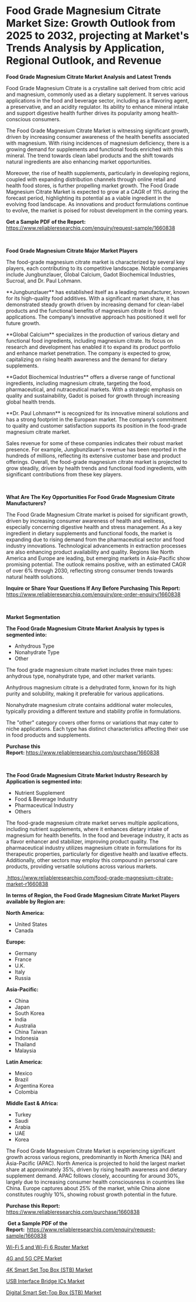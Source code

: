 <p><h1>Food Grade Magnesium Citrate Market Size: Growth Outlook from 2025 to 2032, projecting at Market's Trends Analysis by Application, Regional Outlook, and Revenue</h1></p><p><strong>Food Grade Magnesium Citrate Market Analysis and Latest Trends</strong></p>
<p><p>Food Grade Magnesium Citrate is a crystalline salt derived from citric acid and magnesium, commonly used as a dietary supplement. It serves various applications in the food and beverage sector, including as a flavoring agent, a preservative, and an acidity regulator. Its ability to enhance mineral intake and support digestive health further drives its popularity among health-conscious consumers.</p><p>The Food Grade Magnesium Citrate Market is witnessing significant growth, driven by increasing consumer awareness of the health benefits associated with magnesium. With rising incidences of magnesium deficiency, there is a growing demand for supplements and functional foods enriched with this mineral. The trend towards clean label products and the shift towards natural ingredients are also enhancing market opportunities. </p><p>Moreover, the rise of health supplements, particularly in developing regions, coupled with expanding distribution channels through online retail and health food stores, is further propelling market growth. The Food Grade Magnesium Citrate Market is expected to grow at a CAGR of 11% during the forecast period, highlighting its potential as a viable ingredient in the evolving food landscape. As innovations and product formulations continue to evolve, the market is poised for robust development in the coming years.</p></p>
<p><strong>Get a Sample PDF of the Report:&nbsp;</strong> <a href="https://www.reliableresearchiq.com/enquiry/request-sample/1660838?utm_campaign=1087&utm_medium=2&utm_source=Github&utm_content=ia&utm_term=29032025&utm_id=food-grade-magnesium-citrate">https://www.reliableresearchiq.com/enquiry/request-sample/1660838</a></p>
<p>&nbsp;</p>
<p><strong>Food Grade Magnesium Citrate Major Market Players</strong></p>
<p><p>The food-grade magnesium citrate market is characterized by several key players, each contributing to its competitive landscape. Notable companies include Jungbunzlauer, Global Calcium, Gadot Biochemical Industries, Sucroal, and Dr. Paul Lohmann. </p><p>**Jungbunzlauer** has established itself as a leading manufacturer, known for its high-quality food additives. With a significant market share, it has demonstrated steady growth driven by increasing demand for clean-label products and the functional benefits of magnesium citrate in food applications. The company’s innovative approach has positioned it well for future growth.</p><p>**Global Calcium** specializes in the production of various dietary and functional food ingredients, including magnesium citrate. Its focus on research and development has enabled it to expand its product portfolio and enhance market penetration. The company is expected to grow, capitalizing on rising health awareness and the demand for dietary supplements.</p><p>**Gadot Biochemical Industries** offers a diverse range of functional ingredients, including magnesium citrate, targeting the food, pharmaceutical, and nutraceutical markets. With a strategic emphasis on quality and sustainability, Gadot is poised for growth through increasing global health trends.</p><p>**Dr. Paul Lohmann** is recognized for its innovative mineral solutions and has a strong footprint in the European market. The company’s commitment to quality and customer satisfaction supports its position in the food-grade magnesium citrate market.</p><p>Sales revenue for some of these companies indicates their robust market presence. For example, Jungbunzlauer's revenue has been reported in the hundreds of millions, reflecting its extensive customer base and product offerings. Overall, the food-grade magnesium citrate market is projected to grow steadily, driven by health trends and functional food ingredients, with significant contributions from these key players.</p></p>
<p>&nbsp;</p>
<p><strong>What Are The Key Opportunities For Food Grade Magnesium Citrate Manufacturers?</strong></p>
<p><p>The Food Grade Magnesium Citrate market is poised for significant growth, driven by increasing consumer awareness of health and wellness, especially concerning digestive health and stress management. As a key ingredient in dietary supplements and functional foods, the market is expanding due to rising demand from the pharmaceutical sector and food industry innovations. Technological advancements in extraction processes are also enhancing product availability and quality. Regions like North America and Europe are leading, but emerging markets in Asia-Pacific show promising potential. The outlook remains positive, with an estimated CAGR of over 6% through 2030, reflecting strong consumer trends towards natural health solutions.</p></p>
<p><strong>Inquire or Share Your Questions If Any Before Purchasing This Report:</strong> <a href="https://www.reliableresearchiq.com/enquiry/pre-order-enquiry/1660838?utm_campaign=1087&utm_medium=2&utm_source=Github&utm_content=ia&utm_term=29032025&utm_id=food-grade-magnesium-citrate">https://www.reliableresearchiq.com/enquiry/pre-order-enquiry/1660838</a></p>
<p>&nbsp;</p>
<p><strong>Market Segmentation</strong></p>
<p><strong>The Food Grade Magnesium Citrate Market Analysis by types is segmented into:</strong></p>
<p><ul><li>Anhydrous Type</li><li>Nonahydrate Type</li><li>Other</li></ul></p>
<p><p>The food grade magnesium citrate market includes three main types: anhydrous type, nonahydrate type, and other market variants. </p><p>Anhydrous magnesium citrate is a dehydrated form, known for its high purity and solubility, making it preferable for various applications. </p><p>Nonahydrate magnesium citrate contains additional water molecules, typically providing a different texture and stability profile in formulations. </p><p>The "other" category covers other forms or variations that may cater to niche applications. Each type has distinct characteristics affecting their use in food products and supplements.</p></p>
<p><strong>Purchase this Report:&nbsp;</strong><a href="https://www.reliableresearchiq.com/purchase/1660838?utm_campaign=1087&utm_medium=2&utm_source=Github&utm_content=ia&utm_term=29032025&utm_id=food-grade-magnesium-citrate">https://www.reliableresearchiq.com/purchase/1660838</a></p>
<p>&nbsp;</p>
<p><strong>The Food Grade Magnesium Citrate Market Industry Research by Application is segmented into:</strong></p>
<p><ul><li>Nutrient Supplement</li><li>Food & Beverage Industry</li><li>Pharmaceutical Industry</li><li>Others</li></ul></p>
<p><p>The food-grade magnesium citrate market serves multiple applications, including nutrient supplements, where it enhances dietary intake of magnesium for health benefits. In the food and beverage industry, it acts as a flavor enhancer and stabilizer, improving product quality. The pharmaceutical industry utilizes magnesium citrate in formulations for its therapeutic properties, particularly for digestive health and laxative effects. Additionally, other sectors may employ this compound in personal care products, providing versatile solutions across various markets.</p></p>
<p><a href="https://www.reliableresearchiq.com/food-grade-magnesium-citrate-market-r1660838?utm_campaign=1087&utm_medium=2&utm_source=Github&utm_content=ia&utm_term=29032025&utm_id=food-grade-magnesium-citrate">&nbsp;https://www.reliableresearchiq.com/food-grade-magnesium-citrate-market-r1660838</a></p>
<p><strong>In terms of Region, the Food Grade Magnesium Citrate Market Players available by Region are:</strong></p>
<p>
    <p> <strong> North America: </strong>
        <ul>
            <li>United States</li>
            <li>Canada</li>
        </ul>
        </p> 
    <p> <strong> Europe: </strong>
        <ul>
            <li>Germany</li>
            <li>France</li>
            <li>U.K.</li>
            <li>Italy</li>
            <li>Russia</li>
        </ul>
        </p> 
    <p> <strong> Asia-Pacific: </strong>
        <ul>
            <li>China</li>
            <li>Japan</li>
            <li>South Korea</li>
            <li>India</li>
            <li>Australia</li>
            <li>China Taiwan</li>
            <li>Indonesia</li>
            <li>Thailand</li>
            <li>Malaysia</li>
        </ul>
        </p> 
    <p> <strong> Latin America: </strong>
        <ul>
            <li>Mexico</li>
            <li>Brazil</li>
            <li>Argentina Korea</li>
            <li>Colombia</li>
        </ul>
        </p> 
    <p> <strong> Middle East & Africa: </strong>
        <ul>
            <li>Turkey</li>
            <li>Saudi</li>
            <li>Arabia</li>
            <li>UAE</li>
            <li>Korea</li>
        </ul>
    </p>
    </p>
<p><p>The Food Grade Magnesium Citrate Market is experiencing significant growth across various regions, predominantly in North America (NA) and Asia-Pacific (APAC). North America is projected to hold the largest market share at approximately 35%, driven by rising health awareness and dietary supplement demand. APAC follows closely, accounting for around 30%, largely due to increasing consumer health consciousness in countries like China. Europe captures about 25% of the market, while China alone constitutes roughly 10%, showing robust growth potential in the future.</p></p>
<p><strong>Purchase this Report: </strong><a href="https://www.reliableresearchiq.com/purchase/1660838?utm_campaign=1087&utm_medium=2&utm_source=Github&utm_content=ia&utm_term=29032025&utm_id=food-grade-magnesium-citrate">https://www.reliableresearchiq.com/purchase/1660838</a></p>
<p>&nbsp;<strong>Get a Sample PDF of the Report:&nbsp;&nbsp;</strong><a href="https://www.reliableresearchiq.com/enquiry/request-sample/1660838?utm_campaign=1087&utm_medium=2&utm_source=Github&utm_content=ia&utm_term=29032025&utm_id=food-grade-magnesium-citrate">https://www.reliableresearchiq.com/enquiry/request-sample/1660838</a></p>
<p><strong></strong></p>
<p><p><a href="https://github.com/borsiflorsfa/Market-Research-Report-List-1/blob/main/wi-fi-5-and-wi-fi-6-router-market.md?utm_campaign=1087&utm_medium=2&utm_source=Github&utm_content=ia&utm_term=29032025&utm_id=food-grade-magnesium-citrate">Wi-Fi 5 and Wi-Fi 6 Router Market</a></p><p><a href="https://github.com/kelttnandan9/Market-Research-Report-List-1/blob/main/4g-and-5g-cpe-market.md?utm_campaign=1087&utm_medium=2&utm_source=Github&utm_content=ia&utm_term=29032025&utm_id=food-grade-magnesium-citrate">4G and 5G CPE Market</a></p><p><a href="https://github.com/larotnanonhx/Market-Research-Report-List-1/blob/main/4k-smart-set-top-box-stb-market.md?utm_campaign=1087&utm_medium=2&utm_source=Github&utm_content=ia&utm_term=29032025&utm_id=food-grade-magnesium-citrate">4K Smart Set Top Box (STB) Market</a></p><p><a href="https://github.com/romeoacuffap/Market-Research-Report-List-1/blob/main/usb-interface-bridge-ics-market.md?utm_campaign=1087&utm_medium=2&utm_source=Github&utm_content=ia&utm_term=29032025&utm_id=food-grade-magnesium-citrate">USB Interface Bridge ICs Market</a></p><p><a href="https://github.com/linnuripat/Market-Research-Report-List-1/blob/main/digital-smart-set-top-box-stb-market.md?utm_campaign=1087&utm_medium=2&utm_source=Github&utm_content=ia&utm_term=29032025&utm_id=food-grade-magnesium-citrate">Digital Smart Set-Top Box (STB) Market</a></p></p>